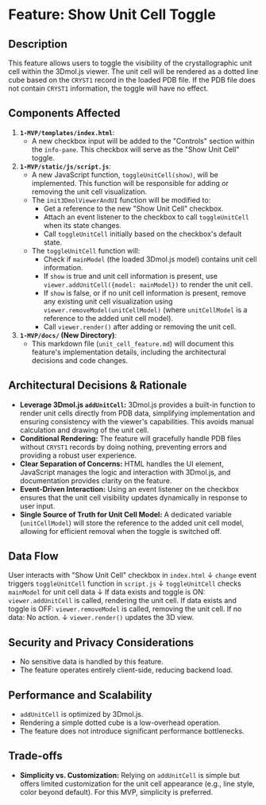 # Feature: Show Unit Cell Toggle

## Description
This feature allows users to toggle the visibility of the crystallographic unit cell within the 3Dmol.js viewer. The unit cell will be rendered as a dotted line cube based on the `CRYST1` record in the loaded PDB file. If the PDB file does not contain `CRYST1` information, the toggle will have no effect.

## Components Affected
1.  **`1-MVP/templates/index.html`**:
    *   A new checkbox input will be added to the "Controls" section within the `info-pane`. This checkbox will serve as the "Show Unit Cell" toggle.
2.  **`1-MVP/static/js/script.js`**:
    *   A new JavaScript function, `toggleUnitCell(show)`, will be implemented. This function will be responsible for adding or removing the unit cell visualization.
    *   The `init3DmolViewerAndUI` function will be modified to:
        *   Get a reference to the new "Show Unit Cell" checkbox.
        *   Attach an event listener to the checkbox to call `toggleUnitCell` when its state changes.
        *   Call `toggleUnitCell` initially based on the checkbox's default state.
    *   The `toggleUnitCell` function will:
        *   Check if `mainModel` (the loaded 3Dmol.js model) contains unit cell information.
        *   If `show` is true and unit cell information is present, use `viewer.addUnitCell({model: mainModel})` to render the unit cell.
        *   If `show` is false, or if no unit cell information is present, remove any existing unit cell visualization using `viewer.removeModel(unitCellModel)` (where `unitCellModel` is a reference to the added unit cell model).
        *   Call `viewer.render()` after adding or removing the unit cell.
3.  **`1-MVP/docs/` (New Directory)**:
    *   This markdown file (`unit_cell_feature.md`) will document this feature's implementation details, including the architectural decisions and code changes.

## Architectural Decisions & Rationale
*   **Leverage 3Dmol.js `addUnitCell`:** 3Dmol.js provides a built-in function to render unit cells directly from PDB data, simplifying implementation and ensuring consistency with the viewer's capabilities. This avoids manual calculation and drawing of the unit cell.
*   **Conditional Rendering:** The feature will gracefully handle PDB files without `CRYST1` records by doing nothing, preventing errors and providing a robust user experience.
*   **Clear Separation of Concerns:** HTML handles the UI element, JavaScript manages the logic and interaction with 3Dmol.js, and documentation provides clarity on the feature.
*   **Event-Driven Interaction:** Using an event listener on the checkbox ensures that the unit cell visibility updates dynamically in response to user input.
*   **Single Source of Truth for Unit Cell Model:** A dedicated variable (`unitCellModel`) will store the reference to the added unit cell model, allowing for efficient removal when the toggle is switched off.

## Data Flow
User interacts with "Show Unit Cell" checkbox in `index.html`
↓
`change` event triggers `toggleUnitCell` function in `script.js`
↓
`toggleUnitCell` checks `mainModel` for unit cell data
↓
If data exists and toggle is ON: `viewer.addUnitCell` is called, rendering the unit cell.
If data exists and toggle is OFF: `viewer.removeModel` is called, removing the unit cell.
If no data: No action.
↓
`viewer.render()` updates the 3D view.

## Security and Privacy Considerations
*   No sensitive data is handled by this feature.
*   The feature operates entirely client-side, reducing backend load.

## Performance and Scalability
*   `addUnitCell` is optimized by 3Dmol.js.
*   Rendering a simple dotted cube is a low-overhead operation.
*   The feature does not introduce significant performance bottlenecks.

## Trade-offs
*   **Simplicity vs. Customization:** Relying on `addUnitCell` is simple but offers limited customization for the unit cell appearance (e.g., line style, color beyond default). For this MVP, simplicity is preferred.